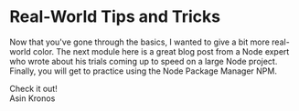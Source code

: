 # Real-World Tips and Tricks

Now that you've gone through the basics, I wanted to give a bit more real-world color. The next module here is a great blog post from a Node expert who wrote about his trials coming up to speed on a large Node project. Finally, you will get to practice using the Node Package Manager NPM.  

Check it out!  
Asin Kronos
